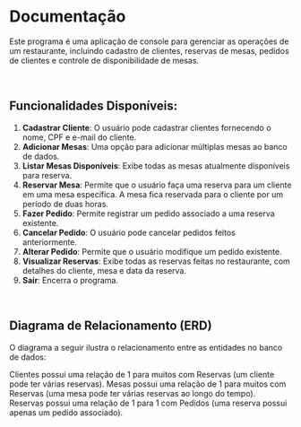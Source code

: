 # Documentação

Este programa é uma aplicação de console para gerenciar as operações de um restaurante, incluindo cadastro de clientes, reservas de mesas, pedidos de clientes e controle de disponibilidade de mesas.

<br>

## Funcionalidades Disponíveis:

1. **Cadastrar Cliente**: O usuário pode cadastrar clientes fornecendo o nome, CPF e e-mail do cliente.
2. **Adicionar Mesas**: Uma opção para adicionar múltiplas mesas ao banco de dados.
3. **Listar Mesas Disponíveis**: Exibe todas as mesas atualmente disponíveis para reserva.
4. **Reservar Mesa**: Permite que o usuário faça uma reserva para um cliente em uma mesa específica. A mesa fica reservada para o cliente por um período de duas horas.
5. **Fazer Pedido**: Permite registrar um pedido associado a uma reserva existente.
6. **Cancelar Pedido**: O usuário pode cancelar pedidos feitos anteriormente.
7. **Alterar Pedido**: Permite que o usuário modifique um pedido existente.
8. **Visualizar Reservas**: Exibe todas as reservas feitas no restaurante, com detalhes do cliente, mesa e data da reserva.
9. **Sair**: Encerra o programa.

<br>

## Diagrama de Relacionamento (ERD)

O diagrama a seguir ilustra o relacionamento entre as entidades no banco de dados:

Clientes possui uma relação de 1 para muitos com Reservas (um cliente pode ter várias reservas).
Mesas possui uma relação de 1 para muitos com Reservas (uma mesa pode ter várias reservas ao longo do tempo).
Reservas possui uma relação de 1 para 1 com Pedidos (uma reserva possui apenas um pedido associado).

